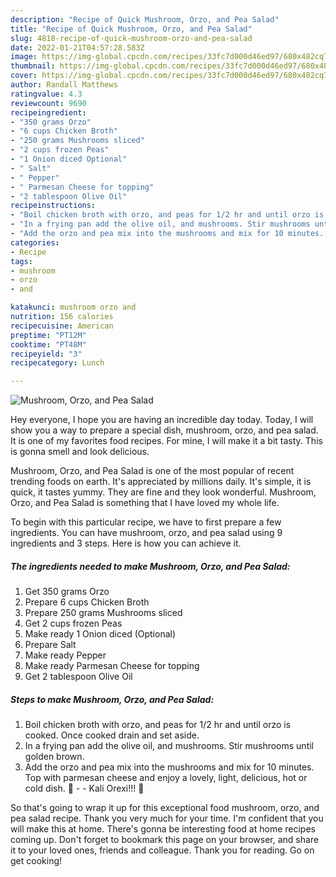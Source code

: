 ```yaml
---
description: "Recipe of Quick Mushroom, Orzo, and Pea Salad"
title: "Recipe of Quick Mushroom, Orzo, and Pea Salad"
slug: 4818-recipe-of-quick-mushroom-orzo-and-pea-salad
date: 2022-01-21T04:57:28.583Z
image: https://img-global.cpcdn.com/recipes/33fc7d000d46ed97/680x482cq70/mushroom-orzo-and-pea-salad-recipe-main-photo.jpg
thumbnail: https://img-global.cpcdn.com/recipes/33fc7d000d46ed97/680x482cq70/mushroom-orzo-and-pea-salad-recipe-main-photo.jpg
cover: https://img-global.cpcdn.com/recipes/33fc7d000d46ed97/680x482cq70/mushroom-orzo-and-pea-salad-recipe-main-photo.jpg
author: Randall Matthews
ratingvalue: 4.3
reviewcount: 9690
recipeingredient:
- "350 grams Orzo"
- "6 cups Chicken Broth"
- "250 grams Mushrooms sliced"
- "2 cups frozen Peas"
- "1 Onion diced Optional"
- " Salt"
- " Pepper"
- " Parmesan Cheese for topping"
- "2 tablespoon Olive Oil"
recipeinstructions:
- "Boil chicken broth with orzo, and peas for 1/2 hr and until orzo is cooked. Once cooked drain and set aside."
- "In a frying pan add the olive oil, and mushrooms. Stir mushrooms until golden brown."
- "Add the orzo and pea mix into the mushrooms and mix for 10 minutes. Top with parmesan cheese and enjoy a lovely, light, delicious, hot or cold dish. 🙂  Kali Orexi!!! 🙂"
categories:
- Recipe
tags:
- mushroom
- orzo
- and

katakunci: mushroom orzo and 
nutrition: 156 calories
recipecuisine: American
preptime: "PT12M"
cooktime: "PT48M"
recipeyield: "3"
recipecategory: Lunch

---
```



![Mushroom, Orzo, and Pea Salad](https://img-global.cpcdn.com/recipes/33fc7d000d46ed97/680x482cq70/mushroom-orzo-and-pea-salad-recipe-main-photo.jpg)

Hey everyone, I hope you are having an incredible day today. Today, I will show you a way to prepare a special dish, mushroom, orzo, and pea salad. It is one of my favorites food recipes. For mine, I will make it a bit tasty. This is gonna smell and look delicious.

Mushroom, Orzo, and Pea Salad is one of the most popular of recent trending foods on earth. It's appreciated by millions daily. It's simple, it is quick, it tastes yummy. They are fine and they look wonderful. Mushroom, Orzo, and Pea Salad is something that I have loved my whole life.




To begin with this particular recipe, we have to first prepare a few ingredients. You can have mushroom, orzo, and pea salad using 9 ingredients and 3 steps. Here is how you can achieve it.

<!--inarticleads1-->

##### The ingredients needed to make Mushroom, Orzo, and Pea Salad:

1. Get 350 grams Orzo
1. Prepare 6 cups Chicken Broth
1. Prepare 250 grams Mushrooms sliced
1. Get 2 cups frozen Peas
1. Make ready 1 Onion diced (Optional)
1. Prepare  Salt
1. Make ready  Pepper
1. Make ready  Parmesan Cheese for topping
1. Get 2 tablespoon Olive Oil




<!--inarticleads2-->

##### Steps to make Mushroom, Orzo, and Pea Salad:

1. Boil chicken broth with orzo, and peas for 1/2 hr and until orzo is cooked. Once cooked drain and set aside.
1. In a frying pan add the olive oil, and mushrooms. Stir mushrooms until golden brown.
1. Add the orzo and pea mix into the mushrooms and mix for 10 minutes. Top with parmesan cheese and enjoy a lovely, light, delicious, hot or cold dish. 🙂 -  - Kali Orexi!!! 🙂




So that's going to wrap it up for this exceptional food mushroom, orzo, and pea salad recipe. Thank you very much for your time. I'm confident that you will make this at home. There's gonna be interesting food at home recipes coming up. Don't forget to bookmark this page on your browser, and share it to your loved ones, friends and colleague. Thank you for reading. Go on get cooking!
